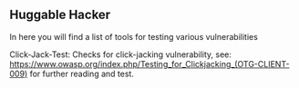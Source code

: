 ## Huggable Hacker

In here you will find a list of tools for testing various vulnerabilities 

Click-Jack-Test: Checks for click-jacking vulnerability, see: https://www.owasp.org/index.php/Testing_for_Clickjacking_(OTG-CLIENT-009) for further reading and test.
